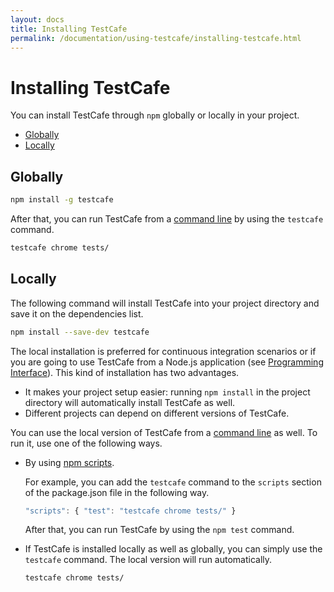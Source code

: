 ```yaml
---
layout: docs
title: Installing TestCafe
permalink: /documentation/using-testcafe/installing-testcafe.html
---
```

# Installing TestCafe

You can install TestCafe through `npm` globally or locally in your project.

* [Globally](#globally)
* [Locally](#locally)

## Globally

```bash
npm install -g testcafe
```

After that, you can run TestCafe from a [command line](command-line-interface.md) by using the `testcafe` command.

```bash
testcafe chrome tests/
```

## Locally

The following command will install TestCafe into your project directory and save it on the dependencies list.

```bash
npm install --save-dev testcafe
```

The local installation is preferred for continuous integration scenarios or if you are going to use TestCafe from a Node.js application (see [Programming Interface](programming-interface/README.md)). This kind of installation has two advantages.

* It makes your project setup easier: running `npm install` in the project directory will automatically install TestCafe as well.
* Different projects can depend on different versions of TestCafe.

You can use the local version of TestCafe from a [command line](command-line-interface.md) as well. To run it, use one of the following ways.

* By using [npm scripts](https://docs.npmjs.com/misc/scripts).

    For example, you can add the `testcafe` command to the `scripts` section of the package.json file in the following way.

    ```js
    "scripts": { "test": "testcafe chrome tests/" }
    ```

    After that, you can run TestCafe by using the `npm test` command.

* If TestCafe is installed locally as well as globally, you can simply use the `testcafe` command. The local version will run automatically.

    ```bash
    testcafe chrome tests/
    ```